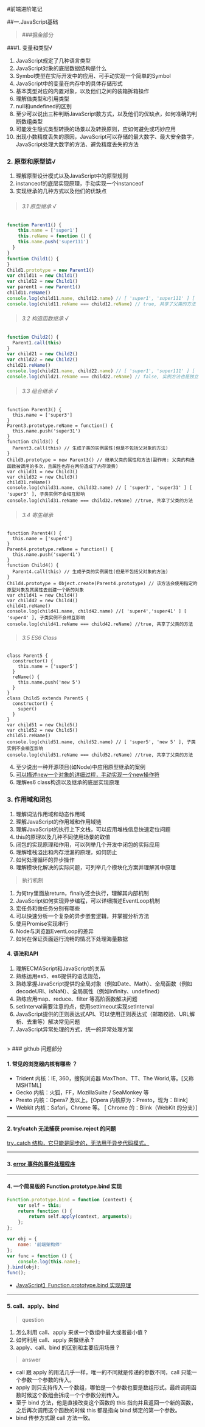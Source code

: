 #前端进阶笔记

##一.JavaScript基础
> ###掘金部分

###1. 变量和类型√
1. JavaScript规定了几种语言类型
2. JavaScript对象的底层数据结构是什么
3. Symbol类型在实际开发中的应用、可手动实现一个简单的Symbol
4. JavaScript中的变量在内存中的具体存储形式
5. 基本类型对应的内置对象，以及他们之间的装箱拆箱操作
6. 理解值类型和引用类型
7. null和undefined的区别
8. 至少可以说出三种判断JavaScript数方式，以及他们的优缺点，如何准确的判断数组类型
9. 可能发生隐式类型转换的场景以及转换原则，应如何避免或巧妙应用
10. 出现小数精度丢失的原因，JavaScript可以存储的最大数字、最大安全数字，JavaScript处理大数字的方法、避免精度丢失的方法

### 2. 原型和原型链√
1. 理解原型设计模式以及JavaScript中的原型规则
2. instanceof的底层实现原理，手动实现一个instanceof
3. 实现继承的几种方式以及他们的优缺点

>###### 3.1 原型继承 √
``` JavaScript
function Parent1() {
    this.name = ['super1']
    this.reName = function () {
    this.name.push('super111')
  }
}
function Child1() {
}
Child1.prototype = new Parent1()
var child11 = new Child1()
var child12 = new Child1()
var parent1 = new Parent1()
child11.reName()
console.log(child11.name, child12.name) // [ 'super1', 'super111' ] [ 'super1', 'super111' ], 可以看到子类的实例属性皆来自于父类的一个实例，即子类共享了同一个实例
console.log(child11.reName === child12.reName) // true, 共享了父类的方法
```

>###### 3.2 构造函数继承 √
```JavaScript
function Child2() {
  Parent1.call(this)
}
var child21 = new Child2()
var child22 = new Child2()
child21.reName()
console.log(child21.name, child22.name) // [ 'super1', 'super111' ] [ 'super1' ], 子实例的属性都是相互独立的
console.log(child21.reName === child22.reName) // false, 实例方法也是独立的，没有共享同一个方法
```

>###### 3.3 组合继承 √
```
function Parent3() {
  this.name = ['super3']
}
Parent3.prototype.reName = function() {
  this.name.push('super31')
}
function Child3() {
  Parent3.call(this) // 生成子类的实例属性(但是不包括父对象的方法)
}
Child3.prototype = new Parent3() // 继承父类的属性和方法(副作用: 父类的构造函数被调用的多次，且属性也存在两份造成了内存浪费)
var child31 = new Child3()
var child32 = new Child3()
child31.reName()
console.log(child31.name, child32.name) // [ 'super3', 'super31' ] [ 'super3' ], 子类实例不会相互影响
console.log(child31.reName === child32.reName) //true, 共享了父类的方法
```

>###### 3.4 寄生继承
```
function Parent4() {
  this.name = ['super4']
}
Parent4.prototype.reName = function() {
  this.name.push('super41')
}
function Child4() {
  Parent4.call(this) // 生成子类的实例属性(但是不包括父对象的方法)
}
Child4.prototype = Object.create(Parent4.prototype) // 该方法会使用指定的原型对象及其属性去创建一个新的对象
var child41 = new Child4()
var child42 = new Child4()
child41.reName()
console.log(child41.name, child42.name) //[ 'super4','super41' ] [ 'super4' ], 子类实例不会相互影响
console.log(child41.reName === child42.reName) //true, 共享了父类的方法
```

>###### 3.5 ES6 Class
```
class Parent5 {
  constructor() {
    this.name = ['super5']
  }
  reName() {
    this.name.push('new 5')
  }
}
class Child5 extends Parent5 {
  constructor() {
    super()
  }
}
var child51 = new Child5()
var child52 = new Child5()
child51.reName()
console.log(child51.name, child52.name) // [ 'super5', 'new 5' ], 子类实例不会相互影响
console.log(child51.reName === child52.reName) //true, 共享了父类的方法
```

4. 至少说出一种开源项目(如Node)中应用原型继承的案例
5. [可以描述new一个对象的详细过程，手动实现一个new操作符](https://juejin.cn/post/6844904128276070407)
6. 理解es6 class构造以及继承的底层实现原理

### 3. 作用域和闭包
1.  理解词法作用域和动态作用域
2. 理解JavaScript的作用域和作用域链
3. 理解JavaScript的执行上下文栈，可以应用堆栈信息快速定位问题
4. this的原理以及几种不同使用场景的取值
5. 闭包的实现原理和作用，可以列举几个开发中闭包的实际应用
6. 理解堆栈溢出和内存泄漏的原理，如何防止
7. 如何处理循环的异步操作
8. 理解模块化解决的实际问题，可列举几个模块化方案并理解其中原理

>执行机制

1. 为何try里面放return，finally还会执行，理解其内部机制
2. JavaScript如何实现异步编程，可以详细描述EventLoop机制
3. 宏任务和微任务分别有哪些
4. 可以快速分析一个复杂的异步嵌套逻辑，并掌握分析方法
5. 使用Promise实现串行
6. Node与浏览器EventLoop的差异
7. 如何在保证页面运行流畅的情况下处理海量数据

#### 4. 语法和API
1. 理解ECMAScript和JavaScript的关系
2. 熟练运用es5、es6提供的语法规范，
3. 熟练掌握JavaScript提供的全局对象（例如Date、Math）、全局函数（例如decodeURI、isNaN）、全局属性（例如Infinity、undefined）
4. 熟练应用map、reduce、filter 等高阶函数解决问题
5. setInterval需要注意的点，使用settimeout实现setInterval
6. JavaScript提供的正则表达式API、可以使用正则表达式（邮箱校验、URL解析、去重等）解决常见问题
7. JavaScript异常处理的方式，统一的异常处理方案

<br/>
> ### github 问题部分

#### 1. 常见的浏览器内核有哪些 ？
* Trident 内核：IE, 360，搜狗浏览器 MaxThon、TT、The World,等。[又称 MSHTML]
* Gecko 内核：火狐，FF，MozillaSuite / SeaMonkey 等
* Presto 内核：Opera7 及以上。[Opera 内核原为：Presto，现为：Blink]
* Webkit 内核：Safari，Chrome 等。 [ Chrome 的：Blink（WebKit 的分支）]

***

#### 2. try/catch 无法捕获 promise.reject 的问题
[try..catch 结构，它只能是同步的，无法用于异步代码模式。](https://segmentfault.com/q/1010000014905440)

***

#### 3. [error 事件的事件处理程序](https://developer.mozilla.org/zh-CN/docs/Web/API/GlobalEventHandlers/onerror)

***

#### 4. 一个简易版的 Function.prototype.bind 实现

```  javascript
Function.prototype.bind = function (context) {
    var self = this;
    return function () {
        return self.apply(context, arguments);
    };
};

var obj = {
    name: '前端架构师'
};
var func = function () {
    console.log(this.name);
}.bind(obj);
func();
```
* [JavaScript】Function.prototype.bind 实现原理](https://blog.csdn.net/w390058785/article/details/83185847)

---

#### 5. call、apply、bind

>question

1. 怎么利用 call、apply 来求一个数组中最大或者最小值 ?
2. 如何利用 call、apply 来做继承 ?
3. apply、call、bind 的区别和主要应用场景 ?

>answer

* call 跟 apply 的用法几乎一样，唯一的不同就是传递的参数不同，call 只能一个参数一个参数的传入。
* apply 则只支持传入一个数组，哪怕是一个参数也要是数组形式。最终调用函数时候这个数组会拆成一个个参数分别传入。
* 至于 bind 方法，他是直接改变这个函数的 this 指向并且返回一个新的函数，之后再次调用这个函数的时候 this 都是指向 bind 绑定的第一个参数。
* bind 传参方式跟 call 方法一致。







